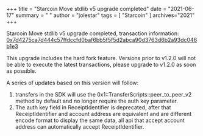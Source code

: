 +++
title = "Starcoin Move stdlib v5 upgrade completed"
date = "2021-06-17"
summary = " "
author = "jolestar"
tags = [
    "Starcoin"
]
archives="2021"
+++

Starcoin Move stdlib v5 upgrade completed, transaction information: [0x7d4275ca7d444c57ffdccfd0baf6bb5f5f5d2abca90d3763d6b2a93dc046b1e3](https://explorer.starcoin.org/main/transactions/detail/0x7d4275ca7d444c57ffdccfd0baf6bb5f5f5d2abca90d3763d6b2a93dc046b1e3)

This upgrade includes the hard fork feature. Versions prior to v1.2.0 will not be able to execute the latest transactions, please upgrade to v1.2.0 as soon as possible.

A series of updates based on this version will follow:

1. transfers in the SDK will use the 0x1::TransferScripts::peer_to_peer_v2 method by default and no longer require the auth key parameter.
2. The auth key field in ReceiptIdentifier is deprecated, after that ReceiptIdentifier and account address are equivalent and are different encode format to display the same data, all api that accept account address can automatically accept ReceiptIdentifier.